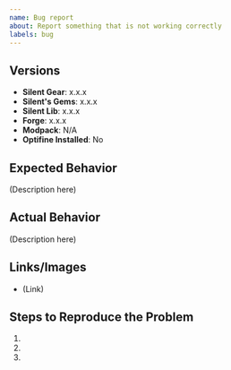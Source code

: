```yaml
---
name: Bug report
about: Report something that is not working correctly
labels: bug
---
```


## Versions
<!-- Include versions affected by the issue (actual version number, do not use "latest"). -->

- **Silent Gear**: x.x.x
- **Silent's Gems**: x.x.x <!-- if installed or N/A -->
- **Silent Lib**: x.x.x
- **Forge**: x.x.x
- **Modpack**: N/A <!-- if publicly available -->
- **Optifine Installed**: No <!-- enter Yes or No -->

## Expected Behavior
<!-- What do you expect to happen in this case? -->

(Description here)

## Actual Behavior
<!-- What actually happens? Give as much detail as possible. -->

(Description here)

## Links/Images
<!-- Links to crash reports, logs, images, videos, or related issues, if appropriate. -->
<!-- Do not paste the contents of the crash report here. Upload to Gist, Dropbox, Pastebin, or wherever you can. -->

- (Link)

## Steps to Reproduce the Problem
<!-- How to make the issue happen? -->

1.
2.
3.
